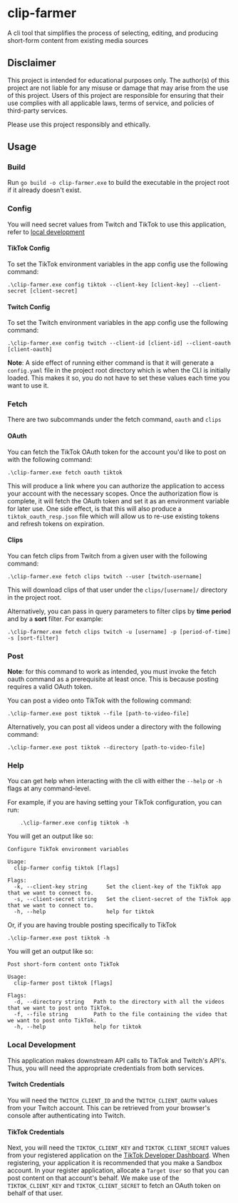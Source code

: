 # clip-farmer
A cli tool that simplifies the process of selecting, editing, and producing short-form content from existing media sources

## Disclaimer
This project is intended for educational purposes only. The author(s) of this project are not liable for any misuse or damage that may arise from the use of this project. Users of this project are responsible for ensuring that their use complies with all applicable laws, terms of service, and policies of third-party services. 

Please use this project responsibly and ethically.  

## Usage

### Build
Run `go build -o clip-farmer.exe` to build the executable in the project root if it already doesn't exist.

### Config

You will need secret values from Twitch and TikTok to use this application, refer to [local development](#local-development)

#### TikTok Config
To set the TikTok environment variables in the app config use the following command:
```
.\clip-farmer.exe config tiktok --client-key [client-key] --client-secret [client-secret]
```

#### Twitch Config
To set the Twitch environment variables in the app config use the following command:
```
.\clip-farmer.exe config twitch --client-id [client-id] --client-oauth [client-oauth]
```

**Note**: A side effect of running either command is that it will generate a `config.yaml` file in the project
root directory which is when the CLI is initially loaded. This makes it so, you do not have to set these values
each time you want to use it.

### Fetch

There are two subcommands under the fetch command, `oauth` and `clips`

#### OAuth
You can fetch the TikTok OAuth token for the account you'd like to post on
with the following command:
```
.\clip-farmer.exe fetch oauth tiktok
```
This will produce a link where you can authorize the application to access your account with the necessary
scopes. Once the authorization flow is complete, it will fetch the OAuth token and set it as an environment variable
for later use. One side effect, is that this will also produce a `tiktok_oauth_resp.json` file which will allow us
to re-use existing tokens and refresh tokens on expiration.

#### Clips
You can fetch clips from Twitch from a given user with the following command:
```
.\clip-farmer.exe fetch clips twitch --user [twitch-username]
```
This will download clips of that user under the `clips/[username]/` directory in the project root.

Alternatively, you can pass in query parameters to filter clips by **time period** and by a **sort** filter. For example:
```
.\clip-farmer.exe fetch clips twitch -u [username] -p [period-of-time] -s [sort-filter]
```

### Post

**Note**: for this command to work as intended, you must invoke the fetch oauth command as a prerequisite at least
once. This is because posting requires a valid OAuth token.

You can post a video onto TikTok with the following command:
```
.\clip-farmer.exe post tiktok --file [path-to-video-file]       
```

Alternatively, you can post all videos under a directory with the following command:
```
.\clip-farmer.exe post tiktok --directory [path-to-video-file] 
```

### Help
You can get help when interacting with the cli with either the `--help` or `-h` flags at any command-level.

For example, if you are having setting your TikTok configuration, you can run:
```
    .\clip-farmer.exe config tiktok -h
```

You will get an output like so:
```
Configure TikTok environment variables

Usage:
  clip-farmer config tiktok [flags]

Flags:
  -k, --client-key string      Set the client-key of the TikTok app that we want to connect to.
  -s, --client-secret string   Set the client-secret of the TikTok app that we want to connect to.
  -h, --help                   help for tiktok
```

Or, if you are having trouble posting specifically to TikTok
```
.\clip-farmer.exe post tiktok -h  
```
You will get an output like so:
```
Post short-form content onto TikTok

Usage:
  clip-farmer post tiktok [flags]

Flags:
  -d, --directory string   Path to the directory with all the videos that we want to post onto TikTok.
  -f, --file string        Path to the file containing the video that we want to post onto TikTok.
  -h, --help               help for tiktok
```

### Local Development

This application makes downstream API calls to TikTok and Twitch's API's. Thus, you will
need the appropriate credentials from both services.

#### Twitch Credentials
You will need the `TWITCH_CLIENT_ID` and the `TWITCH_CLIENT_OAUTH` values from your Twitch account.
This can be retrieved from your browser's console after authenticating into Twitch.

#### TikTok Credentials
Next, you will need the `TIKTOK_CLIENT_KEY` and `TIKTOK_CLIENT_SECRET` values from
your registered application on the [TikTok Developer Dashboard](https://developers.tiktok.com/apps). When registering, your
application it is recommended that you make a Sandbox account. In your register application, allocate a `Target User` so that you can post content
on that account's behalf. We make use of the `TIKTOK_CLIENT_KEY` and `TIKTOK_CLIENT_SECRET` to fetch an OAuth
token on behalf of that user.
